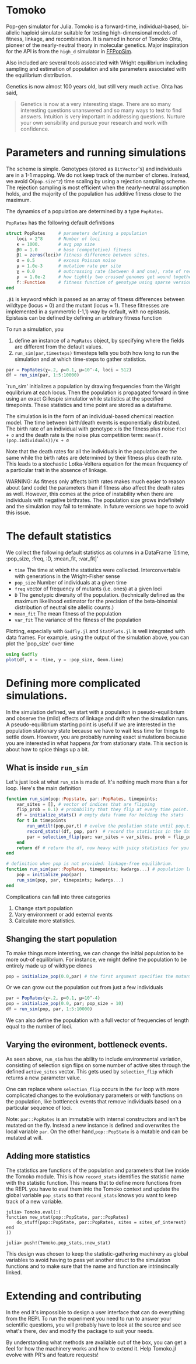 # Tomoko

Pop-gen simulator for Julia.  Tomoko is a forward-time, individual-based, bi-allelic haploid simulator suitable for testing high-dimensional models of fitness, linkage, and recombination. It is named in honor of Tomoko Ohta, pioneer of the nearly-neutral theory in molecular genetics.  Major inspiration for the API is from the `high_d` simulator in [FFPopSim](http://webdav.tuebingen.mpg.de/ffpopsim/). 

Also included are several tools associated with Wright equilibrium including sampling and estimation of population and site parameters associated with the equilibrium distribution.

Genetics is now almost 100 years old, but still very much active. Ohta has said,

>Genetics is now at a very interesting stage. There are so many interesting questions unanswered and so many ways to test to find answers. Intuition is very important in addressing questions. Nurture your own sensibility and pursue your research and work with confidence.

# Parameters and running simulations
The scheme is simple. Genotypes (stored as `BitVector`'s) and individuals are in a 1-1 mapping. We do not keep track of the number of clones. Instead, we avoid O(`pop.size^2`) time scaling by using a rejection sampling scheme. The rejection sampling is most efficient when the nearly-neutral assumption holds, and the majority of the population has additive fitness close to the maximum.

The dynamics of a population are determined by a type `PopRates`.

`PopRates` has the following default definitions

```julia
struct PopRates		# parameters defining a population
	loci = 2^8      # Number of loci
	κ = 1000.       # avg pop size
	β0 = 1.0        # base (competetive) fitness  
	β1 = zeros(loci)# fitness difference between sites.
	σ = 0.5         # excess Poisson noise
	μ = 1.0e-3      # mutation rate per site
	χ = 0.0         # outcrossing rate (between 0 and one), rate of recombination events
	ρ  = 1.0e-2     # how tightly two crossed genomes get wound together (crosses per nucleotide)
	f::Function     # fitness function of genotype using sparse version of β0 + sum(β1 .*  x) 
end
```

`.β1` is keyword which is passed as an array of fitness differences between wildtype (locus = 0) and the mutant (locus = 1).  These fitnesses are implemented in a symmertric (-1,1) way by default, with no epistasis.  Epistasis can be defined by defining an arbitrary fitness function 

To run a simulation, you 
1. define an instance of a `PopRates` object, by specifying where the fields are different from the default values.
2. `run_sim(par,timesteps)` timesteps tells you both how long to run the simulation and at which time-steps to gather statistics.

```julia
par = PopRates(χ=.2, ρ=0.1, μ=10^-4, loci = 512)
df = run_sim(par, 1:5:10000)
```

`run_sim' initializes a population by drawing frequencies from the Wright equlibrium at each locus.  Then the population is propagated forward in time using an exact Gillespie simulatior while statistics at the specified timepoints. These statistics and time point are stored as a dataframe.

The simulation is in the form of an individual-based chemical reaction model. The time between birth/death events is exponentially distributed. The birth rate of an individual with genotype `x` is the fitness plus noise `f(x) + σ` and the death rate is the noise plus competition term: `mean(f.(pop.individuals))/κ + σ`

Note that the death rates for all the individuals in the population are the same while the birth rates are determined by their fitness plus death rate. This leads to a stochastic Lotka-Voltera equation for the mean frequency of a particular trait in the absence of linkage.

WARNING: As fitness only affects birth rates makes much easier to reason about (and code) the parameters than if fitness also affect the death rates as well.  However, this comes at the price of instability when there are individuals with negative birthrates.  The population size grows indefinitely and the simulation may fail to terminate. In future versions we hope to avoid this issue.

# The default statistics
We collect the following default statistics as columns in a DataFrame
`[:time, :pop_size, :freq, :D, :mean_fit, :var_fit]'

* `time` The time at which the statistics were collected. Interconvertable with generations in the Wright-Fisher sense
* `pop_size` Number of individuals at a given time
* `freq` vector of frequency of mutants (i.e. ones) at a given loci
* `D` The genotypic diversity of the population. (technically defined as the maximum likelihood estimator for the precision of the beta-binomial distribution of neutral site allellic counts.)
* `mean_fit` The mean fitness of the population
* `var_fit` The variance of the fitness of the population

Plotting, especially with `Gadfly.jl` and `StatPlots.jl` is well integrated with data frames.  For example, using the output of the simulation above, you can plot the `pop_size' over time

```julia
using Gadfly
plot(df, x = :time, y = :pop_size, Geom.line)
```

# Defining more complicated simulations.

In the simulation defined, we start with a populaiton in pseudo-equilibrium and observe the (mild) effects of linkage and drift when the simulation runs. A pseudo-equilibrium starting point is useful if we are interested in the population stationary state because we have to wait less time for things to settle down. However, you are probably running exact simulations because you are interested in what happens *far* from stationary state. This section is about how to spice things up a bit.

## What is inside `run_sim`

Let's just look at what `run_sim` is made of. It's nothing much more than a for loop. Here's the main definition

```julia
function run_sim(pop::Popstate, par::PopRates, timepoints;
	var_sites = [], # vector of indices that are flipping
	flip_prob = 0.1) # probability that they flip at every time point.
    df = initialize_stats() # empty data frame for holding the stats
    for t in timepoints
        run_until!(pop,par,t) # evolve the poulation state until pop.time > t.
        record_stats!(df, pop, par)  # record the statistics in the data_frame
        par = selection_flip(par; var_sites = var_sites, prob = flip_prob) # possibly stochastically change the environment.
    end
    return df # return the df, now heavy with juicy statistics for you to plot or analyze
end

# definition when pop is not provided: linkage-free equilibrium.
function run_sim(par::PopRates, timepoints; kwdargs...) # population loci set to wright equilibrium, 
	pop = initialize_pop(par)
	run_sim(pop, par, timepoints; kwdargs...)
end

```
Complications can fall into three categories
1. Change start population
1. Vary environment or add external events
1. Calculate more statistics.


## Shanging the start population
To make things more intersting, we can change the initial population to be more out-of equilibrium. For instance, we might define the population to be entirely made up of wildtype clones

```julia
pop = initialize_pop(0.0,par) # the first argument specifies the mutant frequency
```

Or we can grow out the population out from just a few individuals

```julia
par = PopRates(χ=.2, ρ=0.1, μ=10^-4)
pop = initialize_pop(0.0, par; pop_size = 10) 
df = run_sim(pop, par, 1:5:10000)
```
We can also define the population with a full vector of frequencies of length equal to the number of loci.

## Varying the evironment, bottleneck events.
As seen above, `run_sim` has the ability to include environmental variation, consisting of selection sign flips on some number of active sites through the defined `active_sites` vector.  This gets used by `selection_flip` which returns a new parameter value.

One can replace where `selection_flip` occurs in the `for` loop with more complicated changes to the evolutionary parameters or with functions on the population, like bottleneck events that remove individuals based on a particular sequence of loci.

Note: `par::PopRates` is an immutable with internal constructors and isn't be mutated on the fly. Instead a new instance is defined and overwrites the local variable `par`. On the other hand,`pop::PopState` is a mutable and can be mutated at will.

## Adding more statistics
The statistics are functions of the population and parameters that live inside the Tomoko module.  This is how `record_stats` identifies the statistic name with the statistic function.  This means that to define more functions from the REPL you have to eval them into the Tomoko context and update the global variable `pop_stats` so that `record_stats` knows you want to keep track of a new variable.

```
julia> Tomoko.eval(:(
function new_stat(pop::PopState, par::PopRates)
    do_stuff(pop::PopState, par::PopRates, sites = sites_of_interest)
end
))

julia> push!(Tomoko.pop_stats,:new_stat)
```

This design was chosen to keep the statistic-gathering machinery as global variables to avoid having to pass yet another struct to the simulation functions and to make sure that the name and function are intrinsincally linked.

# Extending and contributing
In the end it's impossible to design a user interface that can do everything from the REPl.   To run the experiment you need to run to answer your scientific questions, you will probably have to look at the source and see what's there, dev and modify the package to suit your needs.

By understanding what methods are available out of the box, you can get a feel for how the machinery works and how to extend it. Help Tomoko.jl evolve with PR's and feature requests!